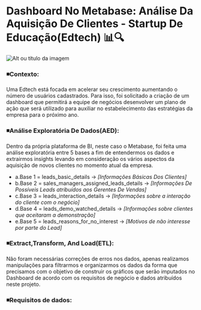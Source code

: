 # Dashboard No Metabase: Análise Da Aquisição De Clientes - Startup De Educação(Edtech) 📊🔍
![Alt ou título da imagem](https://github.com/Philippeizidorio/Analiseclientes_Edtech/assets/145637595/f7210ed3-a01e-4221-900a-4dc36a6b22d9)

### ◾Contexto: 

Uma Edtech está focada em acelerar seu crescimento aumentando o número de usuários cadastrados. Para isso, foi solicitado a criação de um dashboard que permitirá a equipe de
negócios desenvolver um plano de ação que será utilizado para auxiliar no estabelecimento das estratégias da empresa para o próximo ano.

### ◾Análise Exploratória De Dados(AED): 

Dentro da própria plataforma de BI, neste caso o Metabase, foi feita uma análise exploratória entre 5 bases a fim de entendermos os dados e extrairmos insights levando em consideração os vários aspectos da aquisição de novos clientes no momento atual da empresa.
- a.Base 1 = leads_basic_details → _[Informações Básicas Dos Clientes]_
- b.Base 2 = sales_managers_assigned_leads_details → _[Informações De Possíveis Leads atribuídos aos Gerentes De Vendas]_
- c.Base 3 = leads_interaction_details → _[Informações sobre a interação do cliente com o negócio]_
- d.Base 4 = leads_demo_watched_details → _[Informações sobre clientes que aceitaram a demonstração]_
- e.Base 5 = leads_reasons_for_no_interest → _[Motivos de não interesse por parte do Lead]_

### ◾Extract,Transform, And Load(ETL): 

Não foram necessárias correções de erros nos dados, apenas realizamos manipulações para filtrarmos e organizarmos os dados da forma que precisamos com o objetivo de construir os gráficos que serão imputados no Dashboard de acordo com os requisitos de negócio e dados atribuídos neste projeto. 

### ◾Requisitos de dados: 
